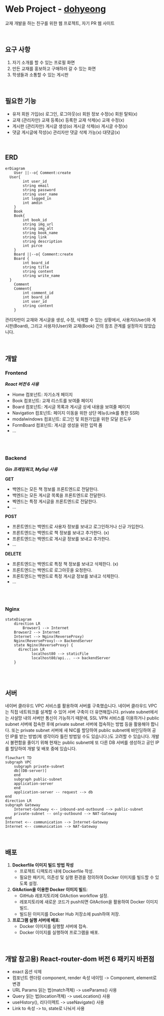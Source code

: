 # Web Project - [dohyeong](http://175.45.205.116/)

교재 개발을 하는 친구를 위한 웹 프로젝트, 자기 PR 웹 사이트

<br>

## 요구 사항

1. 자기 소개를 할 수 있는 프로필 화면
2. 만든 교재를 홍보하고 구매하러 갈 수 있는 화면
3. 학생들과 소통할 수 있는 게시판

<br>

## 필요한 기능

- 유저
  회원 가입(o)
  로그인, 로그아웃(o)
  회원 정보 수정(x)
  회원 탈퇴(x)
- 교재
  (관리자만)
  교재 등록(x)
  등록한 교재 삭제(x)
  교재 수정(x)
- 게시판
  (관리자만)
  게시글 생성(o)
  게시글 삭제(o)
  게시글 수정(x)
- 댓글
  게시글에 작성(x)
  관리자만 댓글 삭제 가능(x)
  대댓글(x)

<br>

## ERD

```mermaid
erDiagram
	User ||--o{ Comment:create
  User{
		int user_id
		string email
		string password
		string user_name
		int logged_in
		int amdin
	}
	Book
	Book{
		int book_id
		string img_url
		string img_alt
		string book_name
		string link
		string description
		int pirce
	}
	Board ||--o{ Comment:create
	Board {
		int board_id
		string title
		string content
		string write_name
  }
	Comment
	Comment{
		int comment_id
		int board_id
		int user_id
		string content
	}

```

관리자만이 교재와 게시글을 생성, 수정, 삭제할 수 있는 상황에서, 사용자(User)와 게시판(Board), 그리고 사용자(User)와 교재(Book) 간의 참조 관계를 설정하지 않았습니다.

<br>

## 개발

### Frontend

**_React 버전 6 사용_**

- Home 컴포넌트: 자기소개 페이지
- Book 컴포넌트: 교재 리스트를 보여줄 페이지
- Board 컴포넌트: 게시글 목록과 게시글 상세 내용을 보여줄 페이지
- Navigation 컴포넌트: 페이지 이동을 위한 상단 메뉴(Link를 통한 SSR)
- modalwindows 컴포넌트: 로그인 및 회원가입을 위한 모달 윈도우
- FormBoard 컴포넌트: 게시글 생성을 위한 입력 폼
- …

<br>
<br>

### Backend

**_Gin 프레임워크, MySql 사용_**

**GET**

- 백엔드는 모든 책 정보를 프론트엔드로 전달한다.
- 백엔드는 모든 게시글 목록을 프론트엔드로 전달한다.
- 벡엔드는 특정 게시글을 프론트엔드로 전달한다.
- …

**POST**

- 프론트엔드는 백엔드로 사용자 정보를 보내고 로그인하거나 신규 가입한다.
- 프론트엔드는 백엔드로 책 정보를 보내고 추가한다. (x)
- 프론트엔드는 백엔드로 게시글 정보를 보내고 추가한다.
- …

**DELETE**

- 프론트엔드는 백엔드로 특정 책 정보를 보내고 삭제한다. (x)
- 프론트엔드는 백엔드로 로그아웃을 요청한다.
- 프론트엔드는 백엔드로 특정 게시글 정보를 보내고 삭제한다.
- …

<br>
<br>

### Nginx

```mermaid
stateDiagram
    direction LR
		Browser1 --> Internet
    Browser2 --> Internet
    Internet --> Nginx(ReverseProxy)
    Nginx(ReverseProxy)--> BackendServer
    state Nginx(ReverseProxy) {
      direction LR
			localhost80 --> staticFile
			localhost80/api... --> backendServer
    }

```

<br>
<br>

## 서버

네이버 클라우드 VPC 서비스를 활용하여 서버를 구축했습니다. 네이버 클라우드 VPC는 직접 네트워크를 설계할 수 있어 서버 구축이 더 유연해집니다. private subnet에서는 사설망 내의 서버만 통신이 가능하기 때문에, SSL VPN 서비스를 이용하거나 public subnet 서버에 접속한 후에 private subnet 서버에 접속하는 방법 등을 활용해야 합니다. 또는 private subnet 서버에 새 NIC를 할당하여 public subnet에 바인딩하여 공인 IP를 받는 방법(제 생각이라 틀린 방법일 수도 있습니다.)도 고려할 수 있습니다. 개발 시 불편함을 줄이기 위해 현재는 public subnet에 또 다른 DB 서버를 생성하고 공인 IP를 할당하여 개발 및 배포 중에 있습니다.

```mermaid
flowchart TD
subgraph VPC
	subgraph private-subnet
	db[(DB-server)]
	end
	subgraph public-subnet
	application-server
	end
	application-server -- request --> db
end
direction LR
subgraph Gateway
	Internet-Gateway <-- inbound-and-outbound --> public-subnet
	private-subnet -- only-outbound --> NAT-Gateway
end
Internet <-- communication --> Internet-Gateway
Internet <-- communication --> NAT-Gateway

```

<br>

## 배포

1. **Dockerfile 이미지 빌드 방법 작성**
   - 프로젝트 디렉토리 내에 Dockerfile 작성.
   - 필요한 패키지, 의존성 및 실행 환경을 정의하여 Docker 이미지를 빌드할 수 있도록 설정.
2. **GitAction을 이용한 Docker 이미지 빌드**:
   - GitHub 레포지토리에 GitAction workflow 설정.
   - 레포지토리에 새로운 코드가 push되면 GitAction을 활용하여 Docker 이미지 빌드.
   - 빌드된 이미지를 Docker Hub 저장소에 push하여 저장.
3. **프로그램 실행 서버에 배포**:
   - Docker 이미지를 실행할 서버에 접속.
   - Docker 이미지를 실행하여 프로그램을 배포.

<br>

## 개발 참고용) R**eact-router-dom 버전 6 패키지 바뀐점**

- exact 옵션 삭제
- 컴포넌트 렌더링 component, render 속성 네이밍 -> Component, element로 변경
- URL Params 읽는 법(match객체) -> useParams() 사용
- Query 읽는 법(location객체) -> useLocation() 사용
- useHistory(), 리다이렉트 -> useNavigate() 사용
- Link to 속성 -> to, state로 나눠서 사용
